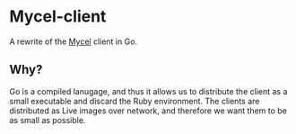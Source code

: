 # Mycel-client
A rewrite of the [Mycel] client in Go.

## Why?
Go is a compiled lanugage, and thus it allows us to distribute the client as a small executable and discard the Ruby environment. The clients are distributed as Live images over network, and therefore we want them to be as small as possible.

[Mycel]: https://github.com/digibib/mycel